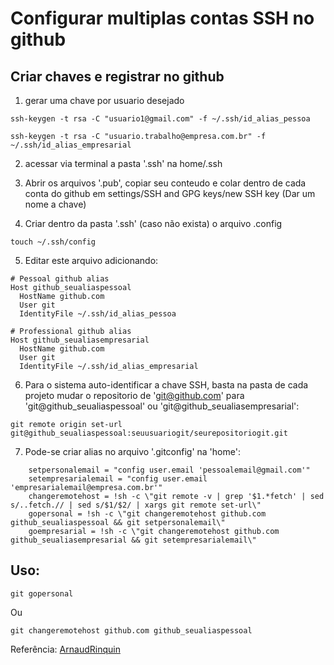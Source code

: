 # Configurar multiplas contas SSH no github

## Criar chaves e registrar no github

1. gerar uma chave por usuario desejado

```ssh-keygen -t rsa -C "usuario1@gmail.com" -f ~/.ssh/id_alias_pessoa```

```ssh-keygen -t rsa -C "usuario.trabalho@empresa.com.br" -f ~/.ssh/id_alias_empresarial```

2. acessar via terminal a pasta '.ssh' na home/.ssh

3. Abrir os arquivos '.pub', copiar seu conteudo e colar dentro de cada conta do github em settings/SSH and GPG keys/new SSH key (Dar um nome a chave)

4. Criar dentro da pasta '.ssh' (caso não exista) o arquivo .config

```touch ~/.ssh/config```

5. Editar este arquivo adicionando:

```
# Pessoal github alias
Host github_seualiaspessoal
  HostName github.com
  User git
  IdentityFile ~/.ssh/id_alias_pessoa
  
# Professional github alias
Host github_seualiasempresarial
  HostName github.com
  User git
  IdentityFile ~/.ssh/id_alias_empresarial
```
  
6. Para o sistema auto-identificar a chave SSH, 
basta na pasta de cada projeto mudar o repositorio de 'git@github.com' para 'git@github_seualiaspessoal'
ou 'git@github_seualiasempresarial': 

```git remote origin set-url git@github_seualiaspessoal:seuusuariogit/seurepositoriogit.git```

7. Pode-se criar alias no arquivo '.gitconfig' na 'home':
```
	setpersonalemail = "config user.email 'pessoalemail@gmail.com'"
	setempresarialemail = "config user.email 'empresarialemail@empresa.com.br'"
	changeremotehost = !sh -c \"git remote -v | grep '$1.*fetch' | sed s/..fetch.// | sed s/$1/$2/ | xargs git remote set-url\"
	gopersonal = !sh -c \"git changeremotehost github.com github_seualiaspessoal && git setpersonalemail\"
	goempresarial = !sh -c \"git changeremotehost github.com github_seualiasempresarial && git setempresarialemail\"
```

## Uso:
```
git gopersonal
```
Ou
```
git changeremotehost github.com github_seualiaspessoal
```

Referência: [ArnaudRinquin](https://github.com/ArnaudRinquin/blog/blob/master/2014-03-11-one-command-github-account-switch.md)


